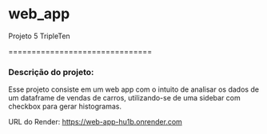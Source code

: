 # web_app
Projeto 5 TripleTen

===============================
### Descrição do projeto:
Esse projeto consiste em um web app com o intuito de analisar os dados de um dataframe de vendas de carros, utilizando-se de uma sidebar com checkbox para gerar histogramas.

URL do Render: https://web-app-hu1b.onrender.com

